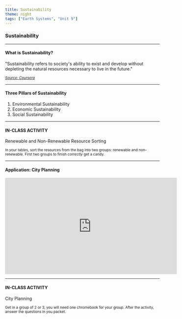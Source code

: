 ```yaml
---
title: Sustainability
theme: night
tags: ["Earth Systems", "Unit 9"]
---
```


### Sustainability

---

#### What is Sustainability?

"Sustainability refers to society's ability to exist and develop without depleting the natural resources necessary to live in the future."

<small><cite><a href="https://www.coursera.org/articles/what-is-sustainability" target="_blank">Source: Coursera</a></cite></small>

---

#### Three Pillars of Sustainability

1. Environmental Sustainability
2. Economic Sustainability
3. Social Sustainability

---

#### IN-CLASS ACTIVITY

Renewable and Non-Renewable Resource Sorting

<small>In your tables, sort the resources from the bag into two groups: renewable and non-renewable. First two groups to finish <em>correctly</em> get a candy.</small>

---

#### Application: City Planning

<iframe width="560" height="315" src="https://www.youtube-nocookie.com/embed/ViJIJh-BNq8?si=4eeBwnuBoVgVV5PE" title="YouTube video player" frameborder="0" allow="accelerometer; autoplay; clipboard-write; encrypted-media; gyroscope; picture-in-picture; web-share" referrerpolicy="strict-origin-when-cross-origin" allowfullscreen style="display: block; margin: 0 auto;"></iframe>

---

#### IN-CLASS ACTIVITY

City Planning

<small>Get in a group of 2 or 3, you will need one chromebook for your group. After the activity, answer the questions in you packet.</small>
